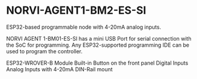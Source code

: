 # NORVI-AGENT1-BM2-ES-SI
ESP32-based programmable node with 4-20mA analog inputs.

NORVI AGENT 1-BM01-ES-SI has a mini USB Port for serial connection with the SoC for programming. 
Any ESP32-supported programming IDE can be used to program the controller.

ESP32-WROVER-B Module
Built-in Button on the front panel
Digital Inputs
Analog Inputs with 4-20mA
DIN-Rail mount

